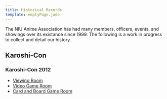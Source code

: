 ```yaml
---
title: Historical Records
template: emptyPage.jade
---
```

The NIU Anime Association has had many members, officers, events, and showings over its existance since 1999. The following is a work in progress to collect and detail our history.

## Karoshi-Con

### Karoshi-Con 2012

* [Viewing Room](/history/2012/karoshi/viewingroom.html)
* [Video Game Room](/history/2012/karoshi/videogames.html)
* [Card and Board Game Room](/history/2012/karoshi/gameroom.html)
